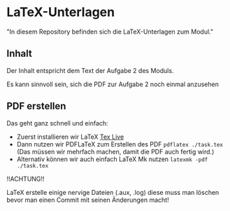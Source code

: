 # LaTeX-Unterlagen

"In diesem Repository befinden sich die LaTeX-Unterlagen zum Modul."

## Inhalt

Der Inhalt entspricht dem Text der Aufgabe 2 des Moduls.

Es kann sinnvoll sein, sich die PDF zur Aufgabe 2 noch einmal
anzusehen


## PDF erstellen

Das geht ganz schnell und einfach:

- Zuerst installieren wir LaTeX [Tex Live](https://tug.org/texlive/)
- Dann nutzen wir PDFLaTeX zum Erstellen des PDF
	```pdflatex ./task.tex``` (Das müssen wir mehrfach machen, damit die PDF auch fertig wird.)
- Alternativ können wir auch einfach LaTeX Mk nutzen 
	```latexmk -pdf ./task.tex```


!!ACHTUNG!!

LaTeX erstelle einige nervige Dateien (.aux, .log) diese muss man löschen bevor
man einen Commit mit seinen Änderungen macht!
